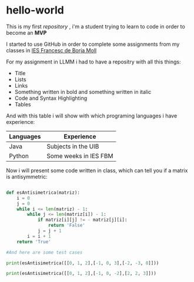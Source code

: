 # hello-world
This is my first *repository*
, i'm a student trying to learn to code in order to become an **MVP**

I started to use GitHub in order to complete some assignments from my classes in [IES Francesc de Borja Moll](http://www.iesfbmoll.org/)

For my assignment in LLMM i had to have a repositry with all this things:
  - Title
  - Lists
  - Links
  - Something written in bold and something written in italic
  - Code and Syntax Highlighting
  - Tables

And with this table i will show with which programing languages i have experience:

Languages | Experience
------------ | -------------
Java | Subjects in the UIB
Python | Some weeks in IES FBM
  
  
Now i will present some code written in class, which can tell you if a matrix is antisymmetric:
  
```python

def esAntisimetrica(matriz):
    i = 0
    j = 0
    while i <= len(matriz) - 1:
        while j <= len(matriz[i]) - 1:
            if matriz[i][j] != - matriz[j][i]:
                return 'False'
            j = j + 1
        i = i + 1
    return 'True'

#And here are some test cases

print(esAntisimetrica([[0, 1, 2],[-1, 0, 3],[-2, -3, 0]]))

print(esAntisimetrica([[0, 1, 2],[-1, 0, -2],[2, 2, 3]]))

```
